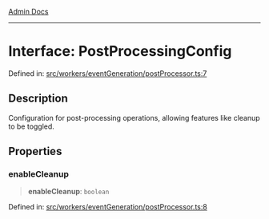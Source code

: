 [Admin Docs](/)

***

# Interface: PostProcessingConfig

Defined in: [src/workers/eventGeneration/postProcessor.ts:7](https://github.com/Sourya07/talawa-api/blob/aac5f782223414da32542752c1be099f0b872196/src/workers/eventGeneration/postProcessor.ts#L7)

## Description

Configuration for post-processing operations, allowing features like cleanup to be toggled.

## Properties

### enableCleanup

> **enableCleanup**: `boolean`

Defined in: [src/workers/eventGeneration/postProcessor.ts:8](https://github.com/Sourya07/talawa-api/blob/aac5f782223414da32542752c1be099f0b872196/src/workers/eventGeneration/postProcessor.ts#L8)

